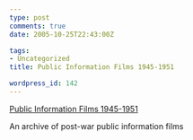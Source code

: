 ```yaml
---
type: post
comments: true
date: 2005-10-25T22:43:00Z

tags:
- Uncategorized
title: Public Information Films 1945-1951

wordpress_id: 142
---
```


[Public Information Films 1945-1951](http://www.nationalarchives.gov.uk/films/1945to51/filmindex.htm)  

An archive of post-war public information films
